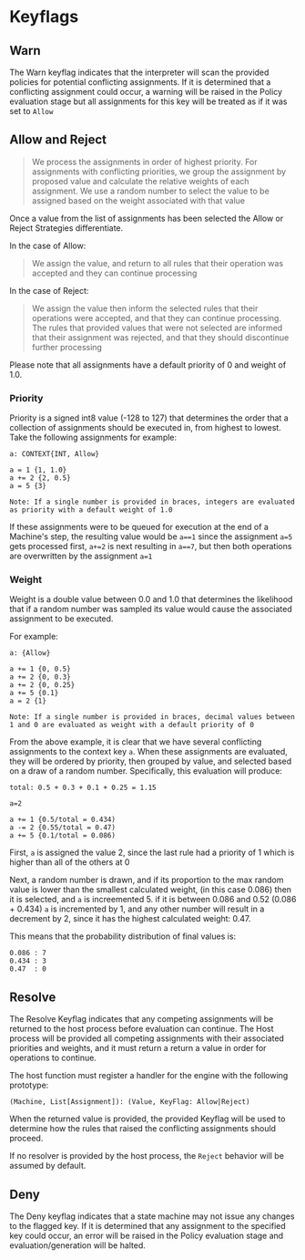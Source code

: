 # Keyflags

## Warn
The Warn keyflag indicates that the interpreter will scan the provided policies for potential conflicting assignments.  If it is determined that a conflicting assignment could occur, a warning will be raised in the Policy evaluation stage but all assignments for this key will be treated as if it was set to `Allow`

## Allow and Reject
> We process the assignments in order of highest priority.  For assignments with conflicting priorities, we group the assignment by proposed value and calculate the relative weights of each assignment.  We use a random number to select the value to be assigned based on the weight associated with that value

Once a value from the list of assignments has been selected the Allow or Reject Strategies differentiate.

In the case of Allow:
> We assign the value, and return to all rules that their operation was accepted and they can continue processing

In the case of Reject:
> We assign the value then inform the selected rules that their operations were accepted, and that they can continue processing.  The rules that provided values that were not selected are informed that their assignment was rejected, and that they should discontinue further processing

Please note that all assignments have a default priority of 0 and weight of 1.0.

### Priority

Priority is a signed int8 value (-128 to 127) that determines the order that a collection of assignments should be executed in, from highest to lowest.  Take the following assignments for example:

```
a: CONTEXT{INT, Allow}

a = 1 {1, 1.0}
a += 2 {2, 0.5}
a = 5 {3}

Note: If a single number is provided in braces, integers are evaluated as priority with a default weight of 1.0
```

If these assignments were to be queued for execution at the end of a Machine's step, the resulting value would be `a==1`  since the assignment `a=5` gets processed first, `a+=2` is next resulting in `a==7`, but then both operations are overwritten by the assignment `a=1` 

### Weight

Weight is a double value between 0.0 and 1.0 that determines the likelihood that if a random number was sampled its value would cause the associated assignment to be executed.

For example:
```
a: {Allow}

a += 1 {0, 0.5}
a += 2 {0, 0.3}
a += 2 {0, 0.25}
a += 5 {0.1}
a = 2 {1}

Note: If a single number is provided in braces, decimal values between 1 and 0 are evaluated as weight with a default priority of 0
```

From the above example, it is clear that we have several conflicting assignments to the context key `a`.  When these assignments are evaluated, they will be ordered by priority, then grouped by value, and selected based on a draw of a random number.  Specifically, this evaluation will produce:

```
total: 0.5 + 0.3 + 0.1 + 0.25 = 1.15

a=2

a += 1 {0.5/total = 0.434)
a -= 2 {0.55/total = 0.47)
a += 5 {0.1/total = 0.086) 
```

First, `a` is assigned the value 2, since the last rule had a priority of 1 which is higher than all of the others at 0

Next, a random number is drawn, and if its proportion to the max random value is lower than the smallest calculated weight, (in this case 0.086) then it is selected, and `a` is increemented 5.  if it is between 0.086 and 0.52 (0.086 + 0.434) `a` is incremented by 1, and any other number will result in a decrement by 2, since it has the highest calculated weight: 0.47.

This means that the probability distribution of final values is:

```
0.086 : 7
0.434 : 3
0.47  : 0
```

## Resolve

The Resolve Keyflag indicates that any competing assignments will be returned to the host process before evaluation can continue.  The Host process will be provided all competing assignments with their associated priorities and weights, and it must return a return a value in order for operations to continue.

The host function must register a handler for the engine with the following prototype:

```
(Machine, List[Assignment]): (Value, KeyFlag: Allow|Reject) 
```

When the returned value is provided, the provided Keyflag will be used to determine how the rules that raised the conflicting assignments should proceed.

If no resolver is provided by the host process, the `Reject` behavior will be assumed by default.

## Deny

The Deny keyflag indicates that a state machine may not issue any changes to the flagged key.  If it is determined that any assignment to the specified key could occur, an error will be raised in the Policy evaluation stage and evaluation/generation will be halted.